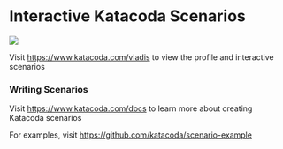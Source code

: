 # Interactive Katacoda Scenarios

[![](http://shields.katacoda.com/katacoda/vladis/count.svg)](https://www.katacoda.com/vladis "Get your profile on Katacoda.com")

Visit https://www.katacoda.com/vladis to view the profile and interactive scenarios

### Writing Scenarios
Visit https://www.katacoda.com/docs to learn more about creating Katacoda scenarios

For examples, visit https://github.com/katacoda/scenario-example
